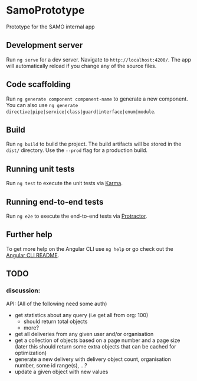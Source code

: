 # SamoPrototype
Prototype for the SAMO internal app

## Development server

Run `ng serve` for a dev server. Navigate to `http://localhost:4200/`. The app will automatically reload if you change any of the source files.

## Code scaffolding

Run `ng generate component component-name` to generate a new component. You can also use `ng generate directive|pipe|service|class|guard|interface|enum|module`.

## Build

Run `ng build` to build the project. The build artifacts will be stored in the `dist/` directory. Use the `--prod` flag for a production build.

## Running unit tests

Run `ng test` to execute the unit tests via [Karma](https://karma-runner.github.io).

## Running end-to-end tests

Run `ng e2e` to execute the end-to-end tests via [Protractor](http://www.protractortest.org/).

## Further help

To get more help on the Angular CLI use `ng help` or go check out the [Angular CLI README](https://github.com/angular/angular-cli/blob/master/README.md).

## TODO

### discussion:
API: (All of the following need some auth)
  * get statistics about any query (i.e get all from org: 100)
    * should return total objects
    * more?
  * get all deliveries from any given user and/or organisation
  * get a collection of objects based on a page number and a page size (later this should return some extra objects that can be cached for optimization) 
  * generate a new delivery with delivery object count, organisation number, some id range(s), ...?
  * update a given object with new values 
